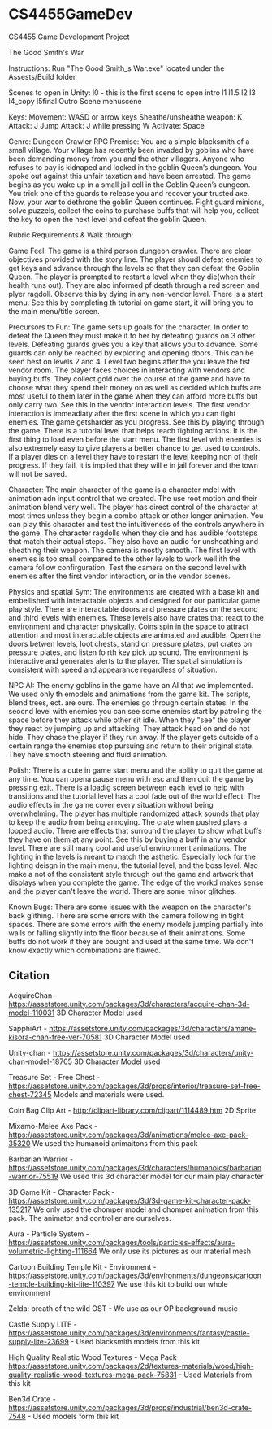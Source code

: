 # CS4455GameDev
CS4455 Game Development Project

The Good Smith's War

Instructions:
Run "The Good Smith_s War.exe" located under the Assests/Build folder

Scenes to open in Unity:
l0 - this is the first scene to open
intro
l1
l1.5
l2
l3
l4_copy
l5final
Outro Scene
menuscene

Keys:
Movement: WASD or arrow keys
Sheathe/unsheathe weapon: K
Attack: J
Jump Attack: J while pressing W
Activate: Space

Genre: Dungeon Crawler RPG
Premise: You are a simple blacksmith of a small village. Your village has recently been invaded by goblins who have been demanding money from you and the other villagers. Anyone who refuses to pay is kidnaped and locked in the goblin Queen’s dungeon.
You spoke out against this unfair taxation and have been arrested. The game begins as you wake up in a small jail cell in the Goblin Queen’s dungeon. You trick one of the guards to release you and recover your trusted axe. Now, your war to dethrone the goblin Queen continues. Fight guard minions, solve puzzels, collect the coins to purchase buffs that will help you, collect the key to open the next level and defeat the goblin Queen.


Rubric Requirements & Walk through:

Game Feel: The game is a third person dungeon crawler. There are clear objectives provided with the story line. The player shoudl defeat enemies to get keys and advance through the levels so that they can defeat the Goblin Queen. The player is prompted to restart a level when they die(when their health runs out). They are also informed pf death through a red screen and plyer ragdoll. Observe this by dying in any non-vendor level. There is a start menu. See this by completing th tutorial on game start, it will bring you to the main menu/title screen.

Precursors to Fun: The game sets up goals for the character. In order to defeat the Queen they must make it to her by defeating guards on 3 other levels. Defeating guards gives you a key that allows you to advance. Some guards can only be reached by exploring and opening doors. This can be seen best on levels 2 and 4. Level two begins after the you leave the fist vendor room. The player faces choices in interacting with vendors and buying buffs. They collect gold over the course of the game and have to choose what they spend their money on as well as decided which buffs are most useful to them later in the game when they can afford more buffs but only carry two. See this in the vendor interaction levels. The first vendor interaction is immeadiaty after the first scene in which you can fight enemies. The game getsharder as you progress. See this by playing through the game. There is a tutorial level that helps teach fighting actions. It is the first thing to load even before the start menu. The first level with enemies is also extremely easy to give players a better chance to get used to controls. If a player dies on a level they have to restart the level keeping non of their progress. If they fail, it is implied that they will e in jail forever and the town will not be saved.

Character: The main character of the game is a character mdel with animation adn input control that we created. The use root motion and their animation blend very well. The player has direct control of the character at most times unless they begin a combo attack or other longer animation. You can play this character and test the intuitiveness of the controls anywhere in the game. The character ragdolls when they die and has audible footsteps that match their actual steps. They also have an audio for unsheathing and sheathing their weapon. The camera is mostly smooth. The first level with enemies is too small compared to the other levels to work well ith the camera follow confirguration. Test the camera on the second level with enemies after the first vendor interaction, or in the vendor scenes.

Physics and spatial Sym: The environments are created with a base kit and embellished with interactable objects and designed for our particular game play style. There are interactable doors and pressure plates on the second and third levels with enemies. These levels also have crates that react to the environment and character physically. Coins spin in the space to attract attention and most interactable objects are animated and audible. Open the doors betwen levels, loot chests, stand on pressure plates, put crates on pressure plates, and listen fo rth key pick up sound. The environment is interactive and generates alerts to the player. The spatial simulation is consistent with speed and appearance regardless of situation.

NPC AI: The enemy goblins in the game have an AI that we implemented. We used only th emodels and animations from the game kit. The scripts, blend trees, ect. are ours. The enemies go through certain states. In the seocnd level with enemies you can see some enemies start by patroling the space before they attack while other sit idle. When they "see" the player they react by jumping up and attacking. They attack head on and do not hide. They chase the player if they run away. If the player gets outside of a certain range the enemies stop pursuing and return to their original state. They have smooth steering and fluid animation. 


Polish: There is a cute in game start menu and the ability to  quit the game at any time. You can opena pause menu with esc and then quit the game by pressing exit. There is a loadig screen between each level to help with transitions and the tutorial level has a cool fade out of the world effect. The audio effects in the game cover every situation without being overwhelming. The player has multiple randomized attack sounds that play to keep the audio from being annoying. The crate when pushed plays a looped audio. There are effects that surround the player to show what buffs they have on them at any point. See this by buying a buff in any vendor level. There are still many cool and useful environment animations. The lighting in the levels is meant to match the asthetic. Especially look for the lighting deisgn in the main menu, the tutorial level, and the boss level. Also make a not of the consistent style through out the game and artwork that displays when you complete the game. The edge of the workd makes sense and the player can't leave the world. There are some minor glitches.



Known Bugs: There are some issues with the weapon on the character's back glithing. There are some errors with the camera following in tight spaces. There are some errors with the enemy models jumping partially into walls or falling slightly into the floor because of their animations. Some buffs do not work if they are bought and used at the same time. We don't know exactly which combinations are flawed.



Citation
--------
AcquireChan - https://assetstore.unity.com/packages/3d/characters/acquire-chan-3d-model-110031
3D Character Model used

SapphiArt - https://assetstore.unity.com/packages/3d/characters/amane-kisora-chan-free-ver-70581
3D Character Model used

Unity-chan - https://assetstore.unity.com/packages/3d/characters/unity-chan-model-18705
3D Character Model used

Treasure Set - Free Chest - https://assetstore.unity.com/packages/3d/props/interior/treasure-set-free-chest-72345
Models and materials were used.

Coin Bag Clip Art - http://clipart-library.com/clipart/1114489.htm
2D Sprite

Mixamo-Melee Axe Pack - https://assetstore.unity.com/packages/3d/animations/melee-axe-pack-35320
We used the humanoid animaitons from this pack

Barbarian Warrior - https://assetstore.unity.com/packages/3d/characters/humanoids/barbarian-warrior-75519
We used this 3d character model for our main play character

3D Game Kit - Character Pack - https://assetstore.unity.com/packages/3d/3d-game-kit-character-pack-135217
We only used the chomper model and chomper animation from this pack. The animator and controller are ourselves.

Aura - Particle System - https://assetstore.unity.com/packages/tools/particles-effects/aura-volumetric-lighting-111664
We only use its pictures as our material mesh

Cartoon Building Temple Kit - Environment - https://assetstore.unity.com/packages/3d/environments/dungeons/cartoon-temple-building-kit-lite-110397
We use this kit to build our whole environment

Zelda: breath of the wild OST - We use as our OP background music

Castle Supply LITE - https://assetstore.unity.com/packages/3d/environments/fantasy/castle-supply-lite-23699 - Used blacksmith models from this kit

High Quality Realistic Wood Textures - Mega Pack https://assetstore.unity.com/packages/2d/textures-materials/wood/high-quality-realistic-wood-textures-mega-pack-75831 - Used Materials from this kit

Ben3d Crate - https://assetstore.unity.com/packages/3d/props/industrial/ben3d-crate-7548 - Used models form this kit

